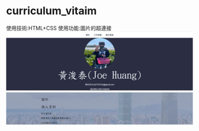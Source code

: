 # curriculum_vitaim
使用技術:HTML+CSS
使用功能:圖片的超連接
![image](https://github.com/a0737073z/curriculum_vitae/blob/master/%E5%80%8B%E4%BA%BA%E7%B0%A1%E6%AD%B7.png)
